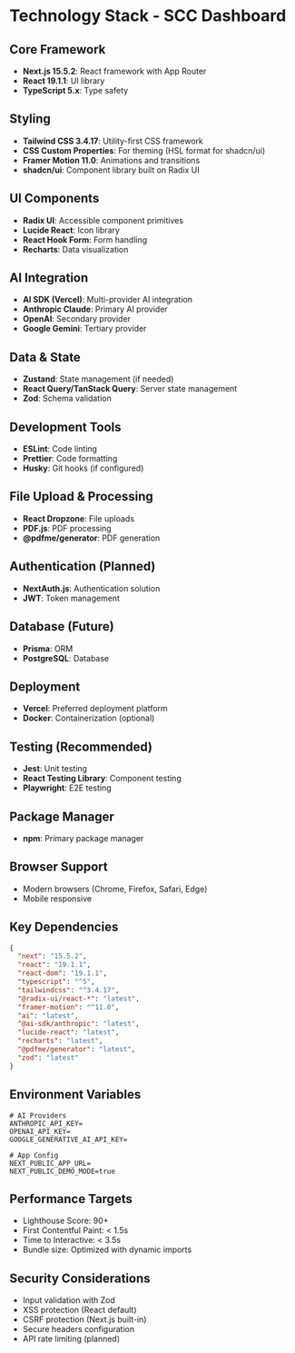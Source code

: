 # Technology Stack - SCC Dashboard

## Core Framework
- **Next.js 15.5.2**: React framework with App Router
- **React 19.1.1**: UI library
- **TypeScript 5.x**: Type safety

## Styling
- **Tailwind CSS 3.4.17**: Utility-first CSS framework
- **CSS Custom Properties**: For theming (HSL format for shadcn/ui)
- **Framer Motion 11.0**: Animations and transitions
- **shadcn/ui**: Component library built on Radix UI

## UI Components
- **Radix UI**: Accessible component primitives
- **Lucide React**: Icon library
- **React Hook Form**: Form handling
- **Recharts**: Data visualization

## AI Integration
- **AI SDK (Vercel)**: Multi-provider AI integration
- **Anthropic Claude**: Primary AI provider
- **OpenAI**: Secondary provider
- **Google Gemini**: Tertiary provider

## Data & State
- **Zustand**: State management (if needed)
- **React Query/TanStack Query**: Server state management
- **Zod**: Schema validation

## Development Tools
- **ESLint**: Code linting
- **Prettier**: Code formatting
- **Husky**: Git hooks (if configured)

## File Upload & Processing
- **React Dropzone**: File uploads
- **PDF.js**: PDF processing
- **@pdfme/generator**: PDF generation

## Authentication (Planned)
- **NextAuth.js**: Authentication solution
- **JWT**: Token management

## Database (Future)
- **Prisma**: ORM
- **PostgreSQL**: Database

## Deployment
- **Vercel**: Preferred deployment platform
- **Docker**: Containerization (optional)

## Testing (Recommended)
- **Jest**: Unit testing
- **React Testing Library**: Component testing
- **Playwright**: E2E testing

## Package Manager
- **npm**: Primary package manager

## Browser Support
- Modern browsers (Chrome, Firefox, Safari, Edge)
- Mobile responsive

## Key Dependencies
```json
{
  "next": "15.5.2",
  "react": "19.1.1",
  "react-dom": "19.1.1",
  "typescript": "^5",
  "tailwindcss": "^3.4.17",
  "@radix-ui/react-*": "latest",
  "framer-motion": "^11.0",
  "ai": "latest",
  "@ai-sdk/anthropic": "latest",
  "lucide-react": "latest",
  "recharts": "latest",
  "@pdfme/generator": "latest",
  "zod": "latest"
}
```

## Environment Variables
```env
# AI Providers
ANTHROPIC_API_KEY=
OPENAI_API_KEY=
GOOGLE_GENERATIVE_AI_API_KEY=

# App Config
NEXT_PUBLIC_APP_URL=
NEXT_PUBLIC_DEMO_MODE=true
```

## Performance Targets
- Lighthouse Score: 90+
- First Contentful Paint: < 1.5s
- Time to Interactive: < 3.5s
- Bundle size: Optimized with dynamic imports

## Security Considerations
- Input validation with Zod
- XSS protection (React default)
- CSRF protection (Next.js built-in)
- Secure headers configuration
- API rate limiting (planned)